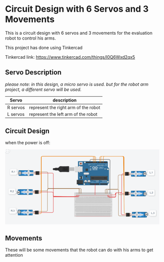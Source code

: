 # Circuit Design with 6 Servos and 3 Movements


This is a circuit design with 6 servos and 3 movements for the evaluation robot to control his arms.

This project has done using Tinkercad 


Tinkercad link: https://www.tinkercad.com/things/l0Q6Wxd2qx5

## Servo Description

*please note: in this design, a micro servo is used. but for the robot arm project, a different servo will be used.*

| Servo  | description |
|-------|------------|
| R servos |   represent the right arm of the robot  |
| L servos |   represent the left arm of the robot  |


## Circuit Design

when the power is off:


![circuitWith3moves](https://github.com/AlolyanRoaa/CircuitDesign-6Servos-3Movements/blob/main/circuitWith3moves.PNG)


##  Movements


These will be some movements that the robot can do with his arms to get attention

